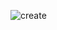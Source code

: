 ![create](https://user-images.githubusercontent.com/71807732/235666706-c0b7ecad-bae7-4b11-83f7-71a12ed26f8a.png)
